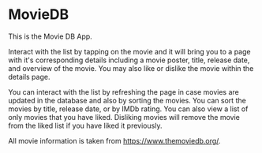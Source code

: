 # MovieDB

This is the Movie DB App.

Interact with the list by tapping on the movie and it will bring you to a page with it's corresponding details including a movie poster,
title, release date, and overview of the movie. You may also like or dislike the movie within the details page.

You can interact with the list by refreshing the page in case movies are updated in the database and also by sorting the movies. You can
sort the movies by title, release date, or by IMDb rating. You can also view a list of only movies that you have liked. Disliking movies
will remove the movie from the liked list if you have liked it previously. 

All movie information is taken from https://www.themoviedb.org/.

